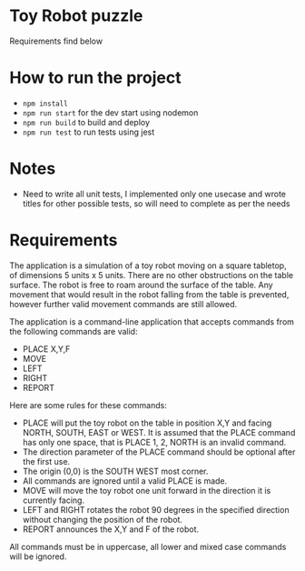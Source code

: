# Toy Robot puzzle

Requirements find below

# How to run the project

- `npm install`
- `npm run start` for the dev start using nodemon
- `npm run build` to build and deploy
- `npm run test` to run tests using jest

# Notes

- Need to write all unit tests, I implemented only one usecase and wrote titles for other possible tests, so will need to complete as per the needs

# Requirements

The application is a simulation of a toy robot moving on a square tabletop, of dimensions 5 units x 5 units. There are no other obstructions on the table surface. The robot is free to roam around the surface of the table. Any movement that would result in the robot falling from the table is prevented, however further valid movement commands are still allowed.

The application is a command-line application that accepts commands from the following commands are valid:

- PLACE X,Y,F
- MOVE
- LEFT
- RIGHT
- REPORT

Here are some rules for these commands:

- PLACE will put the toy robot on the table in position X,Y and facing NORTH, SOUTH, EAST or WEST. It is assumed that the PLACE command has only one space, that is PLACE 1, 2, NORTH is an invalid command.
- The direction parameter of the PLACE command should be optional after the first use.
- The origin (0,0) is the SOUTH WEST most corner.
- All commands are ignored until a valid PLACE is made.
- MOVE will move the toy robot one unit forward in the direction it is currently facing.
- LEFT and RIGHT rotates the robot 90 degrees in the specified direction without changing the position of the robot.
- REPORT announces the X,Y and F of the robot.

All commands must be in uppercase, all lower and mixed case commands will be ignored.
